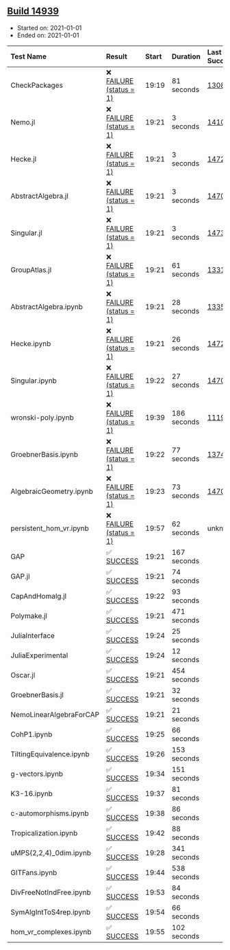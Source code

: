 ## [Build 14939](https://oscarci.mathematik.uni-kl.de/job/oscar/14939/)

* Started on: 2021-01-01
* Ended on: 2021-01-01

| Test Name    | Result | Start | Duration | Last Success | First Failure |
|:-------------|:-------|:------|:---------|:-------------|:--------------|
| CheckPackages | ❌ [FAILURE (status = 1)](https://oscarci.mathematik.uni-kl.de/job/oscar/14939/artifact/logs/build-14939/CheckPackages.log) | 19:19 | 81 seconds | [13085](https://oscarci.mathematik.uni-kl.de/job/oscar/13085/) | [13086](https://oscarci.mathematik.uni-kl.de/job/oscar/13086/) |
| Nemo.jl | ❌ [FAILURE (status = 1)](https://oscarci.mathematik.uni-kl.de/job/oscar/14939/artifact/logs/build-14939/Nemo.jl.log) | 19:21 | 3 seconds | [14101](https://oscarci.mathematik.uni-kl.de/job/oscar/14101/) | [14102](https://oscarci.mathematik.uni-kl.de/job/oscar/14102/) |
| Hecke.jl | ❌ [FAILURE (status = 1)](https://oscarci.mathematik.uni-kl.de/job/oscar/14939/artifact/logs/build-14939/Hecke.jl.log) | 19:21 | 3 seconds | [14723](https://oscarci.mathematik.uni-kl.de/job/oscar/14723/) | [14724](https://oscarci.mathematik.uni-kl.de/job/oscar/14724/) |
| AbstractAlgebra.jl | ❌ [FAILURE (status = 1)](https://oscarci.mathematik.uni-kl.de/job/oscar/14939/artifact/logs/build-14939/AbstractAlgebra.jl.log) | 19:21 | 3 seconds | [14701](https://oscarci.mathematik.uni-kl.de/job/oscar/14701/) | [14702](https://oscarci.mathematik.uni-kl.de/job/oscar/14702/) |
| Singular.jl | ❌ [FAILURE (status = 1)](https://oscarci.mathematik.uni-kl.de/job/oscar/14939/artifact/logs/build-14939/Singular.jl.log) | 19:21 | 3 seconds | [14732](https://oscarci.mathematik.uni-kl.de/job/oscar/14732/) | [14733](https://oscarci.mathematik.uni-kl.de/job/oscar/14733/) |
| GroupAtlas.jl | ❌ [FAILURE (status = 1)](https://oscarci.mathematik.uni-kl.de/job/oscar/14939/artifact/logs/build-14939/GroupAtlas.jl.log) | 19:21 | 61 seconds | [13311](https://oscarci.mathematik.uni-kl.de/job/oscar/13311/) | [13312](https://oscarci.mathematik.uni-kl.de/job/oscar/13312/) |
| AbstractAlgebra.ipynb | ❌ [FAILURE (status = 1)](https://oscarci.mathematik.uni-kl.de/job/oscar/14939/artifact/logs/build-14939/AbstractAlgebra.ipynb.log) | 19:21 | 28 seconds | [13355](https://oscarci.mathematik.uni-kl.de/job/oscar/13355/) | [13356](https://oscarci.mathematik.uni-kl.de/job/oscar/13356/) |
| Hecke.ipynb | ❌ [FAILURE (status = 1)](https://oscarci.mathematik.uni-kl.de/job/oscar/14939/artifact/logs/build-14939/Hecke.ipynb.log) | 19:21 | 26 seconds | [14723](https://oscarci.mathematik.uni-kl.de/job/oscar/14723/) | [14724](https://oscarci.mathematik.uni-kl.de/job/oscar/14724/) |
| Singular.ipynb | ❌ [FAILURE (status = 1)](https://oscarci.mathematik.uni-kl.de/job/oscar/14939/artifact/logs/build-14939/Singular.ipynb.log) | 19:22 | 27 seconds | [14701](https://oscarci.mathematik.uni-kl.de/job/oscar/14701/) | [14702](https://oscarci.mathematik.uni-kl.de/job/oscar/14702/) |
| wronski-poly.ipynb | ❌ [FAILURE (status = 1)](https://oscarci.mathematik.uni-kl.de/job/oscar/14939/artifact/logs/build-14939/wronski-poly.ipynb.log) | 19:39 | 186 seconds | [11192](https://oscarci.mathematik.uni-kl.de/job/oscar/11192/) | [11193](https://oscarci.mathematik.uni-kl.de/job/oscar/11193/) |
| GroebnerBasis.ipynb | ❌ [FAILURE (status = 1)](https://oscarci.mathematik.uni-kl.de/job/oscar/14939/artifact/logs/build-14939/GroebnerBasis.ipynb.log) | 19:22 | 77 seconds | [13748](https://oscarci.mathematik.uni-kl.de/job/oscar/13748/) | [13749](https://oscarci.mathematik.uni-kl.de/job/oscar/13749/) |
| AlgebraicGeometry.ipynb | ❌ [FAILURE (status = 1)](https://oscarci.mathematik.uni-kl.de/job/oscar/14939/artifact/logs/build-14939/AlgebraicGeometry.ipynb.log) | 19:23 | 73 seconds | [14701](https://oscarci.mathematik.uni-kl.de/job/oscar/14701/) | [14702](https://oscarci.mathematik.uni-kl.de/job/oscar/14702/) |
| persistent_hom_vr.ipynb | ❌ [FAILURE (status = 1)](https://oscarci.mathematik.uni-kl.de/job/oscar/14939/artifact/logs/build-14939/persistent_hom_vr.ipynb.log) | 19:57 | 62 seconds | unknown | unknown |
| GAP | ✅ [SUCCESS](https://oscarci.mathematik.uni-kl.de/job/oscar/14939/artifact/logs/build-14939/GAP.log) | 19:21 | 167 seconds |  |  |
| GAP.jl | ✅ [SUCCESS](https://oscarci.mathematik.uni-kl.de/job/oscar/14939/artifact/logs/build-14939/GAP.jl.log) | 19:21 | 74 seconds |  |  |
| CapAndHomalg.jl | ✅ [SUCCESS](https://oscarci.mathematik.uni-kl.de/job/oscar/14939/artifact/logs/build-14939/CapAndHomalg.jl.log) | 19:22 | 93 seconds |  |  |
| Polymake.jl | ✅ [SUCCESS](https://oscarci.mathematik.uni-kl.de/job/oscar/14939/artifact/logs/build-14939/Polymake.jl.log) | 19:21 | 471 seconds |  |  |
| JuliaInterface | ✅ [SUCCESS](https://oscarci.mathematik.uni-kl.de/job/oscar/14939/artifact/logs/build-14939/JuliaInterface.log) | 19:24 | 25 seconds |  |  |
| JuliaExperimental | ✅ [SUCCESS](https://oscarci.mathematik.uni-kl.de/job/oscar/14939/artifact/logs/build-14939/JuliaExperimental.log) | 19:24 | 12 seconds |  |  |
| Oscar.jl | ✅ [SUCCESS](https://oscarci.mathematik.uni-kl.de/job/oscar/14939/artifact/logs/build-14939/Oscar.jl.log) | 19:21 | 454 seconds |  |  |
| GroebnerBasis.jl | ✅ [SUCCESS](https://oscarci.mathematik.uni-kl.de/job/oscar/14939/artifact/logs/build-14939/GroebnerBasis.jl.log) | 19:21 | 32 seconds |  |  |
| NemoLinearAlgebraForCAP | ✅ [SUCCESS](https://oscarci.mathematik.uni-kl.de/job/oscar/14939/artifact/logs/build-14939/NemoLinearAlgebraForCAP.log) | 19:21 | 21 seconds |  |  |
| CohP1.ipynb | ✅ [SUCCESS](https://oscarci.mathematik.uni-kl.de/job/oscar/14939/artifact/logs/build-14939/CohP1.ipynb.log) | 19:25 | 66 seconds |  |  |
| TiltingEquivalence.ipynb | ✅ [SUCCESS](https://oscarci.mathematik.uni-kl.de/job/oscar/14939/artifact/logs/build-14939/TiltingEquivalence.ipynb.log) | 19:26 | 153 seconds |  |  |
| g-vectors.ipynb | ✅ [SUCCESS](https://oscarci.mathematik.uni-kl.de/job/oscar/14939/artifact/logs/build-14939/g-vectors.ipynb.log) | 19:34 | 151 seconds |  |  |
| K3-16.ipynb | ✅ [SUCCESS](https://oscarci.mathematik.uni-kl.de/job/oscar/14939/artifact/logs/build-14939/K3-16.ipynb.log) | 19:37 | 81 seconds |  |  |
| c-automorphisms.ipynb | ✅ [SUCCESS](https://oscarci.mathematik.uni-kl.de/job/oscar/14939/artifact/logs/build-14939/c-automorphisms.ipynb.log) | 19:38 | 86 seconds |  |  |
| Tropicalization.ipynb | ✅ [SUCCESS](https://oscarci.mathematik.uni-kl.de/job/oscar/14939/artifact/logs/build-14939/Tropicalization.ipynb.log) | 19:42 | 88 seconds |  |  |
| uMPS(2,2,4)_0dim.ipynb | ✅ [SUCCESS](https://oscarci.mathematik.uni-kl.de/job/oscar/14939/artifact/logs/build-14939/uMPS-2-2-4-_0dim.ipynb.log) | 19:28 | 341 seconds |  |  |
| GITFans.ipynb | ✅ [SUCCESS](https://oscarci.mathematik.uni-kl.de/job/oscar/14939/artifact/logs/build-14939/GITFans.ipynb.log) | 19:44 | 538 seconds |  |  |
| DivFreeNotIndFree.ipynb | ✅ [SUCCESS](https://oscarci.mathematik.uni-kl.de/job/oscar/14939/artifact/logs/build-14939/DivFreeNotIndFree.ipynb.log) | 19:53 | 84 seconds |  |  |
| SymAlgIntToS4rep.ipynb | ✅ [SUCCESS](https://oscarci.mathematik.uni-kl.de/job/oscar/14939/artifact/logs/build-14939/SymAlgIntToS4rep.ipynb.log) | 19:54 | 66 seconds |  |  |
| hom_vr_complexes.ipynb | ✅ [SUCCESS](https://oscarci.mathematik.uni-kl.de/job/oscar/14939/artifact/logs/build-14939/hom_vr_complexes.ipynb.log) | 19:55 | 102 seconds |  |  |

